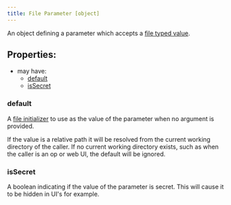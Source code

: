 ```yaml
---
title: File Parameter [object]
---
```


An object defining a parameter which accepts a [file typed value](../../../types/file.md).

## Properties:
- may have:
  - [default](#default)
  - [isSecret](#issecret)

### default
A [file initializer](../../../types/file.md#initialization) to use as the value of the parameter when no argument is provided.

If the value is a relative path it will be resolved from the current working directory of the caller. If no current working directory exists, such as when the caller is an op or web UI, the default will be ignored.

### isSecret
A boolean indicating if the value of the parameter is secret. This will cause it to be hidden in UI's for example. 
